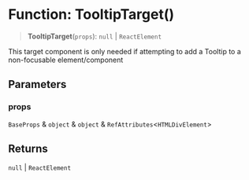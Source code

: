 # Function: TooltipTarget()

> **TooltipTarget**(`props`): `null` \| `ReactElement`

This target component is only needed if attempting to add a Tooltip
to a non-focusable element/component

## Parameters

### props

`BaseProps` & `object` & `object` & `RefAttributes`\<`HTMLDivElement`\>

## Returns

`null` \| `ReactElement`
